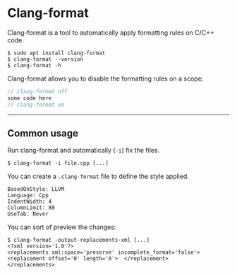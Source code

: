 # Clang-format

<div class="row row-cols-md-2"><div>

Clang-format is a tool to automatically apply formatting rules on C/C++ code.

```shell!
$ sudo apt install clang-format
$ clang-format --version
$ clang-format -h
```
</div><div>

Clang-format allows you to disable the formatting rules on a scope:

```cpp
// clang-format off
some code here
// clang-format on
```
</div></div>

<hr class="sep-both">

## Common usage

<div class="row row-cols-md-2"><div>

Run clang-format and automatically (`-i`) fix the files.

```shell!
$ clang-format -i file.cpp [...]
```

You can create a `.clang-format` file to define the style applied.

```yaml!
BasedOnStyle: LLVM
Language: Cpp
IndentWidth: 4
ColumnLimit: 80
UseTab: Never
```

</div><div>

You can sort of preview the changes:

```xml!
$ clang-format -output-replacements-xml [...]
<?xml version='1.0'?>
<replacements xml:space='preserve' incomplete_format='false'>
<replacement offset='0' length='0'>  </replacement>
</replacements>
```
</div></div>